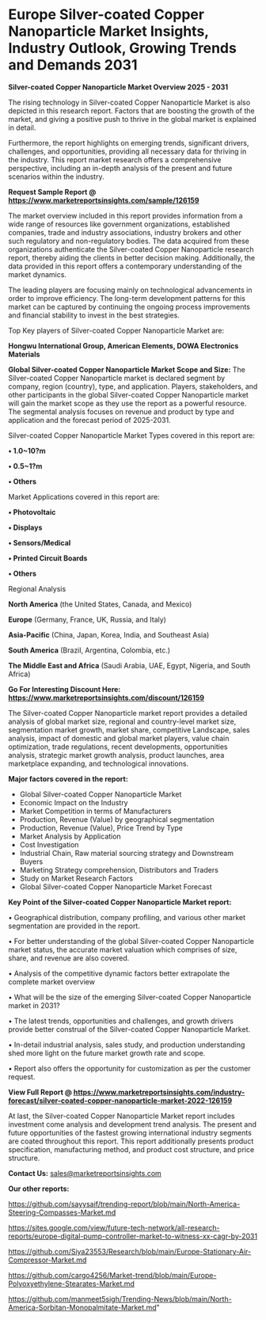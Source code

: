# Europe Silver-coated Copper Nanoparticle Market Insights, Industry Outlook, Growing Trends and Demands 2031

<Strong> Silver-coated Copper Nanoparticle Market Overview 2025 - 2031</strong>

The rising technology in Silver-coated Copper Nanoparticle Market is also depicted in this research report. Factors that are boosting the growth of the market, and giving a positive push to thrive in the global market is explained in detail.

Furthermore, the report highlights on emerging trends, significant drivers, challenges, and opportunities, providing all necessary data for thriving in the industry. This report market research offers a comprehensive perspective, including an in-depth analysis of the present and future scenarios within the industry.

<strong>Request Sample Report @ <a href=https://www.marketreportsinsights.com/sample/126159>https://www.marketreportsinsights.com/sample/126159</a></strong>

The market overview included in this report provides information from a wide range of resources like government organizations, established companies, trade and industry associations, industry brokers and other such regulatory and non-regulatory bodies. The data acquired from these organizations authenticate the Silver-coated Copper Nanoparticle research report, thereby aiding the clients in better decision making. Additionally, the data provided in this report offers a contemporary understanding of the market dynamics.

The leading players are focusing mainly on technological advancements in order to improve efficiency. The long-term development patterns for this market can be captured by continuing the ongoing process improvements and financial stability to invest in the best strategies.

Top Key players of Silver-coated Copper Nanoparticle Market are:

<strong>Hongwu International Group, American Elements, DOWA Electronics Materials</strong>

<strong><b>Global Silver-coated Copper Nanoparticle Market Scope and Size:</b></strong>
The Silver-coated Copper Nanoparticle market is declared segment by company, region (country), type, and application. Players, stakeholders, and other participants in the global Silver-coated Copper Nanoparticle market will gain the market scope as they use the report as a powerful resource. The segmental analysis focuses on revenue and product by type and application and the forecast period of 2025-2031.

Silver-coated Copper Nanoparticle Market Types covered in this report are:

<strong>• 1.0~10?m

• 0.5~1?m

• Others</strong>

Market Applications covered in this report are:

<strong>• Photovoltaic

• Displays

• Sensors/Medical

• Printed Circuit Boards

• Others</strong> 

Regional Analysis

<strong>North America</strong> (the United States, Canada, and Mexico)

<strong>Europe</strong> (Germany, France, UK, Russia, and Italy)

<strong>Asia-Pacific</strong> (China, Japan, Korea, India, and Southeast Asia)

<strong>South America</strong> (Brazil, Argentina, Colombia, etc.)

<strong>The Middle East and Africa</strong> (Saudi Arabia, UAE, Egypt, Nigeria, and South Africa)

<strong>Go For Interesting Discount Here: <a href=https://www.marketreportsinsights.com/discount/126159>https://www.marketreportsinsights.com/discount/126159</a></strong>

The Silver-coated Copper Nanoparticle market report provides a detailed analysis of global market size, regional and country-level market size, segmentation market growth, market share, competitive Landscape, sales analysis, impact of domestic and global market players, value chain optimization, trade regulations, recent developments, opportunities analysis, strategic market growth analysis, product launches, area marketplace expanding, and technological innovations.

<strong><b>Major factors covered in the report:</b></strong>
<ul>
  <li>Global Silver-coated Copper Nanoparticle Market </li>
  <li>Economic Impact on the Industry</li>
  <li>Market Competition in terms of Manufacturers</li>
  <li>Production, Revenue (Value) by geographical segmentation</li>
  <li>Production, Revenue (Value), Price Trend by Type</li>
  <li>Market Analysis by Application</li>
  <li>Cost Investigation</li>
  <li>Industrial Chain, Raw material sourcing strategy and Downstream Buyers</li>
  <li>Marketing Strategy comprehension, Distributors and Traders</li>
  <li>Study on Market Research Factors</li>
  <li>Global Silver-coated Copper Nanoparticle Market Forecast</li>
</ul>

<strong><b>Key Point of the Silver-coated Copper Nanoparticle Market report:</b></strong>

• Geographical distribution, company profiling, and various other market segmentation are provided in the report.

• For better understanding of the global Silver-coated Copper Nanoparticle market status, the accurate market valuation which comprises of size, share, and revenue are also covered.

• Analysis of the competitive dynamic factors better extrapolate the complete market overview

• What will be the size of the emerging Silver-coated Copper Nanoparticle market in 2031?

• The latest trends, opportunities and challenges, and growth drivers provide better construal of the Silver-coated Copper Nanoparticle Market.

• In-detail industrial analysis, sales study, and production understanding shed more light on the future market growth rate and scope.

• Report also offers the opportunity for customization as per the customer request.

<strong><b>View Full Report @ <a href=https://www.marketreportsinsights.com/industry-forecast/silver-coated-copper-nanoparticle-market-2022-126159>https://www.marketreportsinsights.com/industry-forecast/silver-coated-copper-nanoparticle-market-2022-126159</a></b></strong>


At last, the Silver-coated Copper Nanoparticle Market report includes investment come analysis and development trend analysis. The present and future opportunities of the fastest growing international industry segments are coated throughout this report. This report additionally presents product specification, manufacturing method, and product cost structure, and price structure.

<strong>Contact Us:</strong>
sales@marketreportsinsights.com

<strong>Our other reports:</strong>

<a href=https://github.com/sayysaif/trending-report/blob/main/North-America-Steering-Compasses-Market.md>https://github.com/sayysaif/trending-report/blob/main/North-America-Steering-Compasses-Market.md</a>

<a href=https://sites.google.com/view/future-tech-network/all-research-reports/europe-digital-pump-controller-market-to-witness-xx-cagr-by-2031>https://sites.google.com/view/future-tech-network/all-research-reports/europe-digital-pump-controller-market-to-witness-xx-cagr-by-2031</a>

<a href=https://github.com/Siya23553/Research/blob/main/Europe-Stationary-Air-Compressor-Market.md>https://github.com/Siya23553/Research/blob/main/Europe-Stationary-Air-Compressor-Market.md</a>

<a href=https://github.com/cargo4256/Market-trend/blob/main/Europe-Polyoxyethylene-Stearates-Market.md>https://github.com/cargo4256/Market-trend/blob/main/Europe-Polyoxyethylene-Stearates-Market.md</a>

<a href=https://github.com/manmeet5sigh/Trending-News/blob/main/North-America-Sorbitan-Monopalmitate-Market.md>https://github.com/manmeet5sigh/Trending-News/blob/main/North-America-Sorbitan-Monopalmitate-Market.md</a>"
